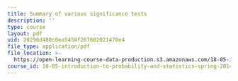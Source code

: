 ```yaml
---
title: Summary of various significance tests
description: ''
type: course
layout: pdf
uid: 20296d480c0ea5458f267602021470e4
file_type: application/pdf
file_location: >-
  https://open-learning-course-data-production.s3.amazonaws.com/18-05-introduction-to-probability-and-statistics-spring-2014/20296d480c0ea5458f267602021470e4_MIT18_05S14_nhst.pdf
course_id: 18-05-introduction-to-probability-and-statistics-spring-2014
---
```

